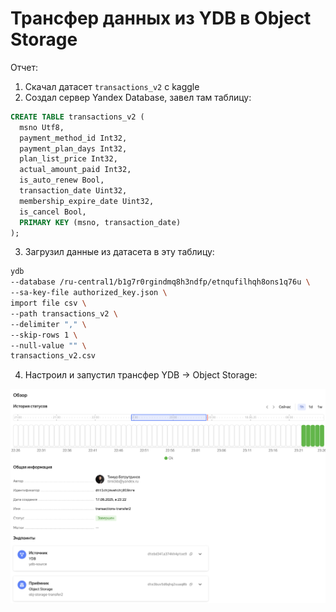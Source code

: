 # Трансфер данных из YDB в Object Storage

Отчет:
1. Скачал датасет `transactions_v2` с kaggle
2. Создал сервер Yandex Database, завел там таблицу:
```sql
CREATE TABLE transactions_v2 (
  msno Utf8,
  payment_method_id Int32,
  payment_plan_days Int32,
  plan_list_price Int32,
  actual_amount_paid Int32,
  is_auto_renew Bool,
  transaction_date Uint32,
  membership_expire_date Uint32,
  is_cancel Bool,
  PRIMARY KEY (msno, transaction_date)
);

```
3. Загрузил данные из датасета в эту таблицу:
```bash
ydb                                                                                        --endpoint grpcs://ydb.serverless.yandexcloud.net:2135 \
--database /ru-central1/b1g7r0rgindmq8h3ndfp/etnqufilhqh8ons1q76u \
--sa-key-file authorized_key.json \
import file csv \
--path transactions_v2 \
--delimiter "," \
--skip-rows 1 \
--null-value "" \
transactions_v2.csv
```

4. Настроил и запустил трансфер YDB -> Object Storage:

![transfer](transfer.png)